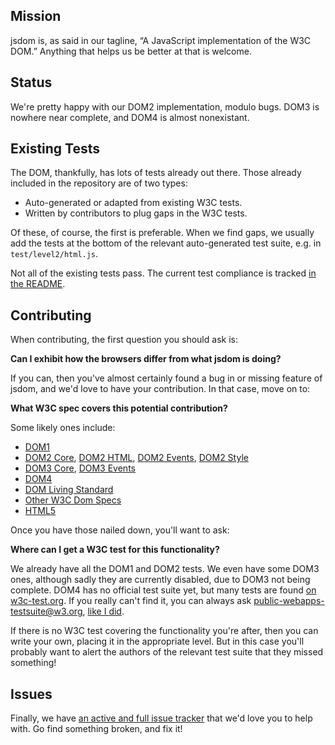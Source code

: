 ## Mission

jsdom is, as said in our tagline, “A JavaScript implementation of the W3C DOM.” Anything that helps us be better at that is welcome.

## Status

We're pretty happy with our DOM2 implementation, modulo bugs. DOM3 is nowhere near complete, and DOM4 is almost nonexistant.

## Existing Tests

The DOM, thankfully, has lots of tests already out there. Those already included in the repository are of two types:

* Auto-generated or adapted from existing W3C tests.
* Written by contributors to plug gaps in the W3C tests.

Of these, of course, the first is preferable. When we find gaps, we usually add the tests at the bottom of the relevant auto-generated test suite, e.g. in `test/level2/html.js`.

Not all of the existing tests pass. The current test compliance is tracked [in the README](https://github.com/tmpvar/jsdom#test-compliance).

## Contributing

When contributing, the first question you should ask is:

**Can I exhibit how the browsers differ from what jsdom is doing?**

If you can, then you've almost certainly found a bug in or missing feature of jsdom, and we'd love to have your contribution. In that case, move on to:

**What W3C spec covers this potential contribution?**

Some likely ones include:

* [DOM1](http://www.w3.org/TR/1998/REC-DOM-Level-1-19981001/cover.html)
* [DOM2 Core](http://www.w3.org/TR/2000/REC-DOM-Level-2-Core-20001113/), [DOM2 HTML](http://www.w3.org/TR/2003/REC-DOM-Level-2-HTML-20030109/), [DOM2 Events](http://www.w3.org/TR/2000/REC-DOM-Level-2-Events-20001113/), [DOM2 Style](http://www.w3.org/TR/2000/REC-DOM-Level-2-Style-20001113/)
* [DOM3 Core](http://www.w3.org/TR/2004/REC-DOM-Level-3-Core-20040407/), [DOM3 Events](http://www.w3.org/TR/DOM-Level-3-Events/)
* [DOM4](http://www.w3.org/TR/2012/WD-dom-20120405/)
* [DOM Living Standard](http://dom.spec.whatwg.org/)
* [Other W3C Dom Specs](http://www.w3.org/standards/techs/dom)
* [HTML5](http://www.w3.org/TR/html5/)

Once you have those nailed down, you'll want to ask:

**Where can I get a W3C test for this functionality?**

We already have all the DOM1 and DOM2 tests. We even have some DOM3 ones, although sadly they are currently disabled, due to DOM3 not being complete. DOM4 has no official test suite yet, but many tests are found [on w3c-test.org](http://w3c-test.org/webapps/DOMCore/tests/). If you really can't find it, you can always ask [public-webapps-testsuite@w3.org](mailto:public-webapps-testsuite@w3.org), [like I did](http://lists.w3.org/Archives/Public/public-webapps-testsuite/2012Aug/0001.html).

If there is no W3C test covering the functionality you're after, then you can write your own, placing it in the appropriate level. But in this case you'll probably want to alert the authors of the relevant test suite that they missed something!

## Issues

Finally, we have [an active and full issue tracker](https://github.com/tmpvar/jsdom/issues) that we'd love you to help with. Go find something broken, and fix it!
